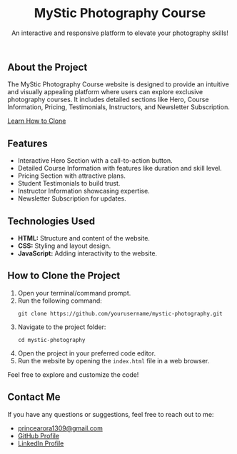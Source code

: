 <!DOCTYPE html>
<body>
    <header>
        <h1>MyStic Photography Course</h1>
        <p>An interactive and responsive platform to elevate your photography skills!</p>
    </header>
    <!-- About Section -->
    <section>
        <h2>About the Project</h2>
        <p>The MyStic Photography Course website is designed to provide an intuitive and visually appealing platform where users can explore exclusive photography courses. It includes detailed sections like Hero, Course Information, Pricing, Testimonials, Instructors, and Newsletter Subscription.</p>
        <a href="#how-to-clone" class="btn">Learn How to Clone</a>
    </section>
    <!-- Features Section -->
    <section>
        <h2>Features</h2>
        <ul>
            <li><i class="fas fa-check-circle"></i> Interactive Hero Section with a call-to-action button.</li>
            <li><i class="fas fa-check-circle"></i> Detailed Course Information with features like duration and skill level.</li>
            <li><i class="fas fa-check-circle"></i> Pricing Section with attractive plans.</li>
            <li><i class="fas fa-check-circle"></i> Student Testimonials to build trust.</li>
            <li><i class="fas fa-check-circle"></i> Instructor Information showcasing expertise.</li>
            <li><i class="fas fa-check-circle"></i> Newsletter Subscription for updates.</li>
        </ul>
    </section>
    <!-- Technologies Used -->
    <section>
        <h2>Technologies Used</h2>
        <ul>
            <li><i class="fab fa-html5"></i> <strong>HTML:</strong> Structure and content of the website.</li>
            <li><i class="fab fa-css3-alt"></i> <strong>CSS:</strong> Styling and layout design.</li>
            <li><i class="fab fa-js"></i> <strong>JavaScript:</strong> Adding interactivity to the website.</li>
        </ul>
    </section>
    <!-- How to Clone -->
    <section id="how-to-clone">
        <h2>How to Clone the Project</h2>
        <ol>
            <li><i class="fas fa-terminal"></i> Open your terminal/command prompt.</li>
            <li><i class="fas fa-code-branch"></i> Run the following command:
                <pre><code>git clone https://github.com/yourusername/mystic-photography.git</code></pre>
            </li>
            <li><i class="fas fa-folder-open"></i> Navigate to the project folder:
                <pre><code>cd mystic-photography</code></pre>
            </li>
            <li><i class="fas fa-file-code"></i> Open the project in your preferred code editor.</li>
            <li><i class="fas fa-globe"></i> Run the website by opening the <code>index.html</code> file in a web browser.</li>
        </ol>
        <p>Feel free to explore and customize the code!</p>
    </section>
    <!-- Contact Section -->
    <section>
        <h2>Contact Me</h2>
        <p>If you have any questions or suggestions, feel free to reach out to me:</p>
        <ul>
            <li><a href="mailto:princearora1309@gmail.com" class="contact-link"><i class="fas fa-envelope"></i> princearora1309@gmail.com</a></li>
            <li><a href="https://github.com/prince-monga" class="contact-link"><i class="fab fa-github"></i> GitHub Profile</a></li>
            <li><a href="https://www.linkedin.com/in/prince-monga-/" class="contact-link"><i class="fab fa-linkedin"></i> LinkedIn Profile</a></li>
        </ul>
    </section>
</body>
</html>
